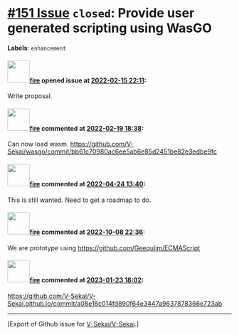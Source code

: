 # [\#151 Issue](https://github.com/V-Sekai/V-Sekai/issues/151) `closed`: Provide user generated scripting using WasGO
**Labels**: `enhancement`


#### <img src="https://avatars.githubusercontent.com/u/32321?u=c2e06a3d2b49a467aa907e54aa259516440267cc&v=4" width="50">[fire](https://github.com/fire) opened issue at [2022-02-15 22:11](https://github.com/V-Sekai/V-Sekai/issues/151):

Write proposal.

#### <img src="https://avatars.githubusercontent.com/u/32321?u=c2e06a3d2b49a467aa907e54aa259516440267cc&v=4" width="50">[fire](https://github.com/fire) commented at [2022-02-19 18:38](https://github.com/V-Sekai/V-Sekai/issues/151#issuecomment-1046079898):

Can now load wasm. https://github.com/V-Sekai/wasgo/commit/bb61c70980ac6ee5ab6e85d2451be82e3edbe9fc

#### <img src="https://avatars.githubusercontent.com/u/32321?u=c2e06a3d2b49a467aa907e54aa259516440267cc&v=4" width="50">[fire](https://github.com/fire) commented at [2022-04-24 13:40](https://github.com/V-Sekai/V-Sekai/issues/151#issuecomment-1107844334):

This is still wanted. Need to get a roadmap to do.

#### <img src="https://avatars.githubusercontent.com/u/32321?u=c2e06a3d2b49a467aa907e54aa259516440267cc&v=4" width="50">[fire](https://github.com/fire) commented at [2022-10-08 22:36](https://github.com/V-Sekai/V-Sekai/issues/151#issuecomment-1272407970):

We are prototype using https://github.com/Geequlim/ECMAScript

#### <img src="https://avatars.githubusercontent.com/u/32321?u=c2e06a3d2b49a467aa907e54aa259516440267cc&v=4" width="50">[fire](https://github.com/fire) commented at [2023-01-23 18:02](https://github.com/V-Sekai/V-Sekai/issues/151#issuecomment-1400757127):

https://github.com/V-Sekai/V-Sekai.github.io/commit/a08e16c014fd890f64e3447a9637878366e723ab


-------------------------------------------------------------------------------



[Export of Github issue for [V-Sekai/V-Sekai](https://github.com/V-Sekai/V-Sekai).]
